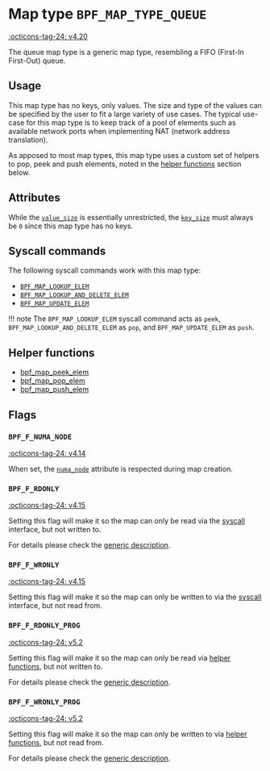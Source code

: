 # Map type `BPF_MAP_TYPE_QUEUE`

<!-- [FEATURE_TAG](BPF_MAP_TYPE_QUEUE) -->
[:octicons-tag-24: v4.20](https://github.com/torvalds/linux/commit/f1a2e44a3aeccb3ff18d3ccc0b0203e70b95bd92)
<!-- [/FEATURE_TAG] -->

The queue map type is a generic map type, resembling a FIFO (First-In First-Out) queue.

## Usage

This map type has no keys, only values. The size and type of the values can be specified by the user to fit a large variety of use cases. The typical use-case for this map type is to keep track of a pool of elements such as available network ports when implementing NAT (network address translation).

As apposed to most map types, this map type uses a custom set of helpers to pop, peek and push elements, noted in the [helper functions](#helper-functions) section below.

## Attributes

While the [`value_size`](../syscall/BPF_MAP_CREATE.md#value_size) is essentially unrestricted, the [`key_size`](../syscall/BPF_MAP_CREATE.md#key_size) must always be `0` since this map type has no keys.

<!-- TODO link to generic page for attributes which are the same for every map type -->

## Syscall commands

The following syscall commands work with this map type:

* [`BPF_MAP_LOOKUP_ELEM`](../syscall/BPF_MAP_LOOKUP_ELEM.md)
* [`BPF_MAP_LOOKUP_AND_DELETE_ELEM`](../syscall/BPF_MAP_LOOKUP_AND_DELETE_ELEM.md)
* [`BPF_MAP_UPDATE_ELEM`](../syscall/BPF_MAP_UPDATE_ELEM.md)

!!! note
    The `BPF_MAP_LOOKUP_ELEM` syscall command acts as `peek`, `BPF_MAP_LOOKUP_AND_DELETE_ELEM` as `pop`, and `BPF_MAP_UPDATE_ELEM` as `push`.

## Helper functions

<!-- DO NOT EDIT MANUALLY -->
<!-- [MAP_HELPER_FUNC_REF] -->
 * [bpf_map_peek_elem](../helper-function/bpf_map_peek_elem.md)
 * [bpf_map_pop_elem](../helper-function/bpf_map_pop_elem.md)
 * [bpf_map_push_elem](../helper-function/bpf_map_push_elem.md)
<!-- [/MAP_HELPER_FUNC_REF] -->

## Flags

### `BPF_F_NUMA_NODE`

[:octicons-tag-24: v4.14](https://github.com/torvalds/linux/commit/96eabe7a40aa17e613cf3db2c742ee8b1fc764d0)

When set, the [`numa_node`](../syscall/BPF_MAP_CREATE.md#numa_node) attribute is respected during map creation.

### `BPF_F_RDONLY`

[:octicons-tag-24: v4.15](https://github.com/torvalds/linux/commit/6e71b04a82248ccf13a94b85cbc674a9fefe53f5)

Setting this flag will make it so the map can only be read via the [syscall](../syscall/index.md) interface, but not written to.

For details please check the [generic description](../syscall/BPF_MAP_CREATE.md#bpf_f_rdonly).

### `BPF_F_WRONLY`

[:octicons-tag-24: v4.15](https://github.com/torvalds/linux/commit/6e71b04a82248ccf13a94b85cbc674a9fefe53f5)

Setting this flag will make it so the map can only be written to via the [syscall](../syscall/index.md) interface, but not read from.

### `BPF_F_RDONLY_PROG`

[:octicons-tag-24: v5.2](https://github.com/torvalds/linux/commit/591fe9888d7809d9ee5c828020b6c6ae27c37229)

Setting this flag will make it so the map can only be read via [helper functions](../helper-function/index.md), but not written to.

For details please check the [generic description](../syscall/BPF_MAP_CREATE.md#bpf_f_rdonly_prog).

### `BPF_F_WRONLY_PROG`

[:octicons-tag-24: v5.2](https://github.com/torvalds/linux/commit/591fe9888d7809d9ee5c828020b6c6ae27c37229)

Setting this flag will make it so the map can only be written to via [helper functions](../helper-function/index.md), but not read from.

For details please check the [generic description](../syscall/BPF_MAP_CREATE.md#bpf_f_wronly_prog).
